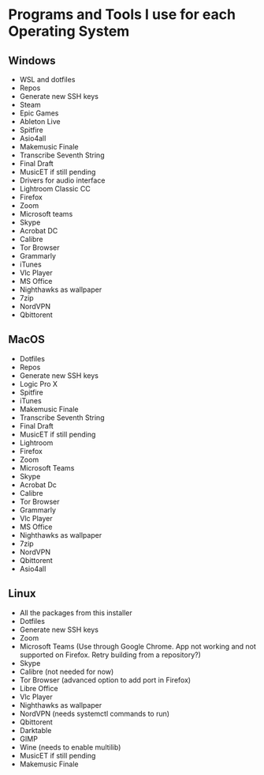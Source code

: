 # Programs and Tools I use for each Operating System

## Windows

* WSL and dotfiles
* Repos
* Generate new SSH keys
* Steam
* Epic Games
* Ableton Live
* Spitfire
* Asio4all
* Makemusic Finale
* Transcribe Seventh String
* Final Draft
* MusicET if still pending
* Drivers for audio interface
* Lightroom Classic CC
* Firefox
* Zoom
* Microsoft teams
* Skype
* Acrobat DC 
* Calibre
* Tor Browser
* Grammarly
* iTunes
* Vlc Player
* MS Office
* Nighthawks as wallpaper
* 7zip
* NordVPN
* Qbittorent

## MacOS

* Dotfiles
* Repos
* Generate new SSH keys
* Logic Pro X
* Spitfire
* iTunes
* Makemusic Finale
* Transcribe Seventh String
* Final Draft
* MusicET if still pending
* Lightroom
* Firefox
* Zoom
* Microsoft Teams
* Skype
* Acrobat Dc 
* Calibre
* Tor Browser
* Grammarly
* Vlc Player
* MS Office
* Nighthawks as wallpaper
* 7zip
* NordVPN
* Qbittorent
* Asio4all

## Linux

* All the packages from this installer
* Dotfiles
* Generate new SSH keys
* Zoom
* Microsoft Teams (Use through Google Chrome. App not working and not 
    supported on Firefox. Retry building from a repository?)
* Skype
* Calibre (not needed for now)
* Tor Browser (advanced option to add port in Firefox)
* Libre Office 
* Vlc Player
* Nighthawks as wallpaper
* NordVPN (needs systemctl commands to run)
* Qbittorent
* Darktable
* GIMP
* Wine (needs to enable multilib)
* MusicET if still pending
* Makemusic Finale
